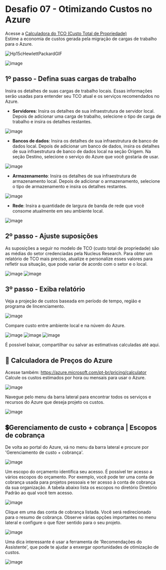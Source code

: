 # Desafio 07 - Otimizando Custos no Azure

Acesse a [Calculadora do TCO (Custo Total de Propriedade)](https://azure.microsoft.com/pt-br/pricing/tco/calculator/) 
<br> Estime a economia de custos gerada pela migração de cargas de trabalho para o Azure.

![Hp15cHewlettPackardGIF](https://github.com/user-attachments/assets/9ca0e570-01cd-4e0d-9752-38cd23fe7645)

![image](https://github.com/user-attachments/assets/7de6cbaa-8783-424a-b8b9-07c1a2c765ed)

## 1º passo - Defina suas cargas de trabalho
Insira os detalhes de suas cargas de trabalho locais. Essas informações serão usadas para entender seu TCO atual e os serviços recomendados no Azure.

- <b>Servidores</b>: Insira os detalhes de sua infraestrutura de servidor local. Depois de adicionar uma carga de trabalho, selecione o tipo de carga de trabalho e insira os detalhes restantes.

![image](https://github.com/user-attachments/assets/61ef68df-b181-4921-9dd3-81ca82be207d)

- <b>Bancos de dados</b>: Insira os detalhes de sua infraestrutura de banco de dados local. Depois de adicionar um banco de dados, insira os detalhes de sua infraestrutura de banco de dados local na seção Origem. Na seção Destino, selecione o serviço do Azure que você gostaria de usar.

![image](https://github.com/user-attachments/assets/3904c514-b665-4aa8-90d2-b61077792cc4)

- <b>Armazenamento</b>: Insira os detalhes de sua infraestrutura de armazenamento local. Depois de adicionar o armazenamento, selecione o tipo de armazenamento e insira os detalhes restantes.

![image](https://github.com/user-attachments/assets/d58f72e8-736b-4718-9d19-818a2864685a)

- <b>Rede</b>: Insira a quantidade de largura de banda de rede que você consome atualmente em seu ambiente local.

![image](https://github.com/user-attachments/assets/d5c613fa-5911-42ad-b784-12f62d074101)

## 2º passo - Ajuste suposições
As suposições a seguir no modelo de TCO (custo total de propriedade) são as médias do setor credenciadas pela Nucleus Research. Para obter um relatório de TCO mais preciso, atualize e personalize esses valores para refletir sua situação, que pode variar de acordo com o setor e o local.

![image](https://github.com/user-attachments/assets/63143023-396c-472c-9db8-15e83280ef08)
![image](https://github.com/user-attachments/assets/e2e8c3e5-fc9f-41dc-95f2-58173e9e2f33)


## 3º passo - Exiba relatório
Veja a projeção de custos baseada em período de tempo, região e programa de lincenciamento.

![image](https://github.com/user-attachments/assets/7f4c693b-67ca-40f7-aa5c-6123e75e17df)

Compare custo entre ambiente local e na núvem do Azure.

![image](https://github.com/user-attachments/assets/4352c721-94d4-4e08-b737-94bcc902ba8f)
![image](https://github.com/user-attachments/assets/dd63a486-1002-4493-8500-f10ef9a76667)
![image](https://github.com/user-attachments/assets/b26b7db3-0f24-4988-8685-363785c9bc4e)

É possível baixar, compartilhar ou salvar as estimativas calculadas até aqui.

## 🧮 Calculadora de Preços do Azure

Acesse também: https://azure.microsoft.com/pt-br/pricing/calculator
<br>Calcule os custos estimados por hora ou mensais para usar o Azure.

![image](https://github.com/user-attachments/assets/1113a9a9-20dc-4853-a7d5-ebdb46839011)

Navegue pelo menu da barra lateral para encontrar todos os serviços e recursos do Azure que deseja projeto os custos.

![image](https://github.com/user-attachments/assets/b2f30778-10f4-434c-a770-7936f85bb1ce)

## 💲Gerenciamento de custo + cobrança | Escopos de cobrança

De volta ao portal do Azure, vá no menu da barra lateral e procure por 'Gerenciamento de custo + cobrança'.

![image](https://github.com/user-attachments/assets/2425ddec-62c5-4044-958e-58f844e24048)

Um escopo do orçamento identifica seu acesso. É possível ter acesso a vários escopos do orçamento. Por exemplo, você pode ter uma conta de cobrança usada para projetos pessoais e ter acesso à conta de cobrança da sua organização. A tabela abaixo lista os escopos no diretório Diretório Padrão ao qual você tem acesso. 

![image](https://github.com/user-attachments/assets/4bdd6ff7-11ee-429b-b6bc-21b2aa9a38f4)

Clique em uma das conta de cobrança listada. Você será redirecionado para o resumo de cobrança. Observe várias opções importantes no menu lateral e configure o que fizer sentido para o seu projeto.

![image](https://github.com/user-attachments/assets/880c2d05-3d64-4f31-a816-dfdbadd727fb)

Uma dica interessante é usar a ferramenta de 'Recomendações do Assistente', que pode te ajudar a enxergar oportunidades de otimização de custos.

![image](https://github.com/user-attachments/assets/91805975-cefc-44be-bf77-5383d18d38db)
